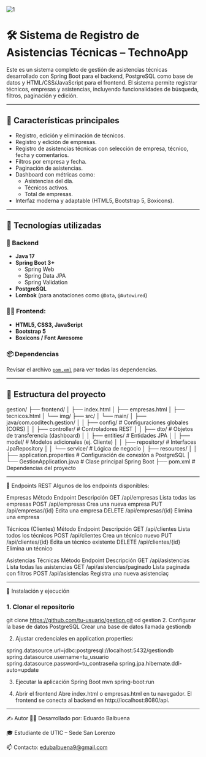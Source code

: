 
![1](https://github.com/user-attachments/assets/9800ae21-6dc1-46af-8a27-bed18c82158f)


# 🛠️ Sistema de Registro de Asistencias Técnicas – TechnoApp

Este es un sistema completo de gestión de asistencias técnicas desarrollado con Spring Boot para el backend, PostgreSQL como base de datos y HTML/CSS/JavaScript para el frontend. El sistema permite registrar técnicos, empresas y asistencias, incluyendo funcionalidades de búsqueda, filtros, paginación y edición.

------------------------------------------------------------------------------------------------------------------

## 📌 Características principales

- Registro, edición y eliminación de técnicos.
- Registro y edición de empresas.
- Registro de asistencias técnicas con selección de empresa, técnico, fecha y comentarios.
- Filtros por empresa y fecha.
- Paginación de asistencias.
- Dashboard con métricas como:
  - Asistencias del día.
  - Técnicos activos.
  - Total de empresas.
- Interfaz moderna y adaptable (HTML5, Bootstrap 5, Boxicons).

------------------------------------------------------------------------------------------------------------------

## 🧱 Tecnologías utilizadas

### 🧠 Backend
- **Java 17**
- **Spring Boot 3+**
  - Spring Web
  - Spring Data JPA
  - Spring Validation
- **PostgreSQL**
- **Lombok** (para anotaciones como `@Data`, `@Autowired`)

### 🧑‍🎨 Frontend:
- **HTML5, CSS3, JavaScript**
- **Bootstrap 5**
- **Boxicons / Font Awesome**

### 📦 Dependencias
Revisar el archivo [`pom.xml`](./pom.xml) para ver todas las dependencias.

------------------------------------------------------------------------------------------------------------------

## 📁 Estructura del proyecto

gestion/
├── frontend/
│ ├── index.html
│ ├── empresas.html
│ ├── tecnicos.html
│ └── img/
├── src/
│ └── main/
│ ├── java/com.coditech.gestion/
│ │ ├── config/ # Configuraciones globales (CORS)
│ │ ├── controller/ # Controladores REST
│ │ ├── dto/ # Objetos de transferencia (dashboard)
│ │ ├── entities/ # Entidades JPA
│ │ ├── model/ # Modelos adicionales (ej. Cliente)
│ │ ├── repository/ # Interfaces JpaRepository
│ │ └── service/ # Lógica de negocio
│ ├── resources/
│ │ ├── application.properties # Configuración de conexión a PostgreSQL
│ └── GestionApplication.java # Clase principal Spring Boot
├── pom.xml # Dependencias del proyecto

------------------------------------------------------------------------------------------------------------------

🧠 Endpoints REST
Algunos de los endpoints disponibles:

Empresas
Método	Endpoint	Descripción
GET	/api/empresas	Lista todas las empresas
POST	/api/empresas	Crea una nueva empresa
PUT	/api/empresas/{id}	Edita una empresa
DELETE	/api/empresas/{id}	Elimina una empresa

Técnicos (Clientes)
Método	Endpoint	Descripción
GET	/api/clientes	Lista todos los técnicos
POST	/api/clientes	Crea un técnico nuevo
PUT	/api/clientes/{id}	Edita un técnico existente
DELETE	/api/clientes/{id}	Elimina un técnico

Asistencias Técnicas
Método	Endpoint	Descripción
GET	/api/asistencias	Lista todas las asistencias
GET	/api/asistencias/paginado	Lista paginada con filtros
POST	/api/asistencias	Registra una nueva asistenciaç

 ------------------------------------------------------------------------------------------------------------------
 
 🚀 Instalación y ejecución

### 1. Clonar el repositorio

git clone https://github.com/tu-usuario/gestion.git
cd gestion
2. Configurar la base de datos PostgreSQL
Crear una base de datos llamada gestiondb

2. Ajustar credenciales en application.properties:

spring.datasource.url=jdbc:postgresql://localhost:5432/gestiondb
spring.datasource.username=tu_usuario
spring.datasource.password=tu_contraseña
spring.jpa.hibernate.ddl-auto=update

3. Ejecutar la aplicación Spring Boot
   mvn spring-boot:run

4. Abrir el frontend
Abre index.html o empresas.html en tu navegador. El frontend se conecta al backend en http://localhost:8080/api.


------------------------------------------------------------------------------------------------------------------

✍️ Autor
👨‍💻 Desarrollado por: Eduardo Balbuena

🎓 Estudiante de UTIC – Sede San Lorenzo

📫 Contacto: edubalbuena9@gmail.com




